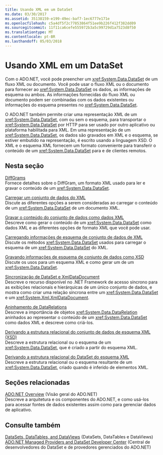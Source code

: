 ```yaml
---
title: Usando XML em um DataSet
ms.date: 03/30/2017
ms.assetid: 35138159-e199-49ec-baf7-1ec6777e171e
ms.openlocfilehash: c5a4df5f2c77853864f51ee9b226f412f382dd09
ms.sourcegitcommit: 11f11ca6cefe555972b3a5c99729d1a7523d8f50
ms.translationtype: MT
ms.contentlocale: pt-BR
ms.lasthandoff: 05/03/2018
---
```

# <a name="using-xml-in-a-dataset"></a>Usando XML em um DataSet
Com o ADO.NET, você pode preencher um <xref:System.Data.DataSet> de um fluxo XML ou documento. Você pode usar o fluxo XML ou o documento para fornecer ao <xref:System.Data.DataSet> os dados, as informações de esquema ou ambos. As informações fornecidas do fluxo XML ou documento podem ser combinadas com os dados existentes ou informações do esquema presentes no <xref:System.Data.DataSet>.  
  
 O ADO.NET também permite criar uma representação XML de um <xref:System.Data.DataSet>, com ou sem o esquema, para transportar o <xref:System.Data.DataSet> por HTTP para ser usado por outro aplicativo ou plataforma habilitada para XML. Em uma representação de um <xref:System.Data.DataSet>, os dados são gravados em XML e o esquema, se estiver embutido na representação, é escrito usando a linguagem XSD. O XML e o esquema XML fornecem um formato conveniente para transferir o conteúdo de um <xref:System.Data.DataSet> para e de clientes remotos.  
  
## <a name="in-this-section"></a>Nesta seção  
 [DiffGrams](../../../../../docs/framework/data/adonet/dataset-datatable-dataview/diffgrams.md)  
 Fornece detalhes sobre o DiffGram, um formato XML usado para ler e gravar o conteúdo de um <xref:System.Data.DataSet>.  
  
 [Carregar um conjunto de dados do XML](../../../../../docs/framework/data/adonet/dataset-datatable-dataview/loading-a-dataset-from-xml.md)  
 Discute as diferentes opções a serem consideradas ao carregar o conteúdo de um <xref:System.Data.DataSet> de um documento XML.  
  
 [Gravar o conteúdo do conjunto de dados como dados XML](../../../../../docs/framework/data/adonet/dataset-datatable-dataview/writing-dataset-contents-as-xml-data.md)  
 Descreve como gerar o conteúdo de um <xref:System.Data.DataSet> como dados XML e as diferentes opções de formato XML que você pode usar.  
  
 [Carregando informações de esquema de conjunto de dados de XML](../../../../../docs/framework/data/adonet/dataset-datatable-dataview/loading-dataset-schema-information-from-xml.md)  
 Discute os métodos <xref:System.Data.DataSet> usados para carregar o esquema de um <xref:System.Data.DataSet> do XML.  
  
 [Gravando informações de esquema de conjunto de dados como XSD](../../../../../docs/framework/data/adonet/dataset-datatable-dataview/writing-dataset-schema-information-as-xsd.md)  
 Discute os usos para um esquema XML e como gerar um de um <xref:System.Data.DataSet>.  
  
 [Sincronização de DataSet e XmlDataDocument](../../../../../docs/framework/data/adonet/dataset-datatable-dataview/dataset-and-xmldatadocument-synchronization.md)  
 Descreve o recurso disponível no .NET Framework de acesso síncrono para as exibições relacionais e hierárquicas de um único conjunto de dados, e mostra como criar uma relação síncrona entre um <xref:System.Data.DataSet> e um <xref:System.Xml.XmlDataDocument>.  
  
 [Aninhamento de DataRelations](../../../../../docs/framework/data/adonet/dataset-datatable-dataview/nesting-datarelations.md)  
 Descreve a importância de objetos <xref:System.Data.DataRelation> aninhados ao representar o conteúdo de um <xref:System.Data.DataSet> como dados XML e descreve como criá-los.  
  
 [Derivando a estrutura relacional do conjunto de dados de esquema XML (XSD)](../../../../../docs/framework/data/adonet/dataset-datatable-dataview/deriving-dataset-relational-structure-from-xml-schema-xsd.md)  
 Descreve a estrutura relacional ou o esquema de um <xref:System.Data.DataSet>, que é criado a partir do esquema XML.  
  
 [Derivando a estrutura relacional do DataSet do esquema XML](../../../../../docs/framework/data/adonet/dataset-datatable-dataview/inferring-dataset-relational-structure-from-xml.md)  
 Descreve a estrutura relacional ou o esquema resultante de um <xref:System.Data.DataSet>, criado quando é inferido de elementos XML.  
  
## <a name="related-sections"></a>Seções relacionadas  
 [ADO.NET Overview](../../../../../docs/framework/data/adonet/ado-net-overview.md) (Visão geral do ADO.NET)  
 Descreve a arquitetura e os componentes do ADO.NET, e como usá-los para acessar fontes de dados existentes assim como para gerenciar dados de aplicativo.  
  
## <a name="see-also"></a>Consulte também  
 [DataSets, DataTables, and DataViews](../../../../../docs/framework/data/adonet/dataset-datatable-dataview/index.md) (DataSets, DataTables e DataViews)  
 [ADO.NET Managed Providers and DataSet Developer Center](http://go.microsoft.com/fwlink/?LinkId=217917) (Central de desenvolvedores do DataSet e de provedores gerenciados do ADO.NET)
